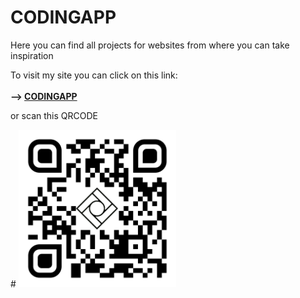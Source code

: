 # CODINGAPP
Here you can find all projects for websites from where you can take inspiration

To visit my site you can click on this link:
<br>
<br>
<strong>--> <a href="https://codingapp.net/">CODINGAPP</strong></a>
<br>
<p>or scan this QRCODE</p>
# <img src="images/QRCode/qr-code.png" style="width: 50%;">



